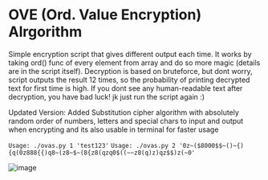# OVE (Ord. Value Encryption) Alrgorithm

Simple encryption script that gives different output each time. It works by taking ord() func of every element from array and do so more magic 
(details are in the script itself). Decryption is based on bruteforce, but dont worry, script outputs the result 12 times, so the probability of printing 
decrypted text for first time is high. If you dont see any human-readable text after decryption, you have bad luck! jk just run the script again :)

Updated Version: Added Substitution cipher algorithm with absolutely random order of numbers, letters and special chars to input and output when encrypting and its also usable in terminal for faster usage

```Usage: ./ovas.py 1 'test123'```
```Usage: ./ovas.py 2 '0z~($8000$$~()~{){q(0z888{{)q8~(z8~$~(8{z8(qzq0$((~~z8(q)z)qz$$)z(~0'```

![image](https://user-images.githubusercontent.com/89078611/208327692-8c56ef7a-60c1-4ad1-9e0e-858d80214ba2.png)

